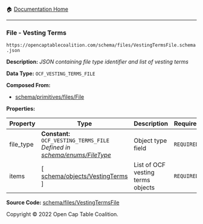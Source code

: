 :house: [Documentation Home](https://naveedn.github.io/Open-Cap-Format-OCF)

---

### File - Vesting Terms

`https://opencaptablecoalition.com/schema/files/VestingTermsFile.schema.json`

**Description:** _JSON containing file type identifier and list of vesting terms_

**Data Type:** `OCF_VESTING_TERMS_FILE`

**Composed From:**

- [schema/primitives/files/File](https://naveedn.github.io/Open-Cap-Format-OCF/schema/primitives/files/File)

**Properties:**

| Property  | Type                                                                                                                                                 | Description                       | Required   |
| --------- | ---------------------------------------------------------------------------------------------------------------------------------------------------- | --------------------------------- | ---------- |
| file_type | **Constant:** `OCF_VESTING_TERMS_FILE`</br>_Defined in [schema/enums/FileType](https://naveedn.github.io/Open-Cap-Format-OCF/schema/enums/FileType)_ | Object type field                 | `REQUIRED` |
| items     | [ [schema/objects/VestingTerms](https://naveedn.github.io/Open-Cap-Format-OCF/schema/objects/VestingTerms) ]                                         | List of OCF vesting terms objects | `REQUIRED` |

**Source Code:** [schema/files/VestingTermsFile](https://github.com/Open-Cap-Table-Coalition/Open-Cap-Format-OCF/blob/main/schema/files/VestingTermsFile.schema.json)

Copyright © 2022 Open Cap Table Coalition.
